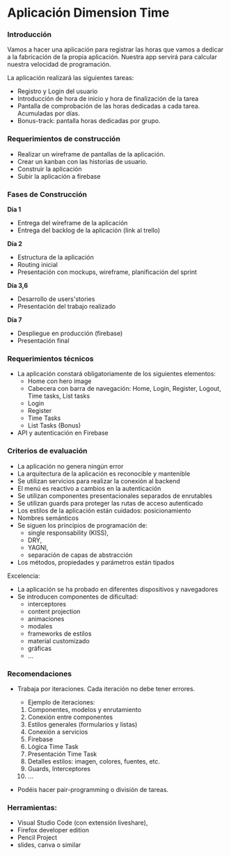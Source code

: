 # Aplicación Dimension Time

### Introducción

Vamos a hacer una aplicación para registrar las horas que vamos a dedicar a la fabricación de la propia aplicación. Nuestra app servirá para calcular nuestra velocidad de programación.

La aplicación realizará las siguientes tareas:

- Registro y Login del usuario
- Introducción de hora de inicio y hora de finalización de la tarea
- Pantalla de comprobación de las horas dedicadas a cada tarea. Acumuladas por días.
- Bonus-track: pantalla horas dedicadas por grupo.

### Requerimientos de construcción

- Realizar un wireframe de pantallas de la aplicación.
- Crear un kanban con las historias de usuario.
- Construir la aplicación
- Subir la aplicación a firebase
  
### Fases de Construcción

__Día 1__
- Entrega del wireframe de la aplicación
- Entrega del backlog de la aplicación (link al trello)

__Día 2__
- Estructura de la aplicación
- Routing inicial
- Presentación con mockups, wireframe, planificación del sprint

__Día 3,6__
- Desarrollo de users'stories
- Presentación del trabajo realizado

__Día 7__
- Despliegue en producción (firebase)
- Presentación final

### Requerimientos técnicos

- La aplicación constará obligatoriamente de los siguientes elementos:
  - Home con hero image
  - Cabecera con barra de navegación: Home, Login, Register, Logout, Time tasks, List tasks
  - Login
  - Register
  - Time Tasks
  - List Tasks (Bonus)
- API y autenticación en Firebase

### Criterios de evaluación

- La aplicación no genera ningún error
- La arquitectura de la aplicación es reconocible y mantenible
- Se utilizan servicios para realizar la conexión al backend
- El menú es reactivo a cambios en la autenticación
- Se utilizan componentes presentacionales separados de enrutables
- Se utilizan guards para proteger las rutas de acceso autenticado
- Los estilos de la aplicación están cuidados: posicionamiento
- Nombres semánticos
- Se siguen los principios de programación de:
    - single responsability (KISS),
    - DRY, 
    - YAGNI, 
    - separación de capas de abstracción
- Los métodos, propiedades y parámetros están tipados

Excelencia:
- La aplicación se ha probado en diferentes dispositivos y navegadores
- Se introducen componentes de dificultad:
  - interceptores
  - content projection
  - animaciones
  - modales
  - frameworks de estilos
  - material customizado
  - gráficas
  - ...
 
### Recomendaciones

- Trabaja por iteraciones. Cada iteración no debe tener errores.
  - Ejemplo de iteraciones:
  1. Componentes, modelos y enrutamiento
  2. Conexión entre componentes
  3. Estilos generales (formularios y listas)
  4. Conexión a servicios
  5. Firebase
  6. Lógica Time Task
  7. Presentación Time Task
  8. Detalles estilos: imagen, colores, fuentes, etc.
  9. Guards, Interceptores
  10. ...

- Podéis hacer pair-programming o división de tareas.

### Herramientas:

- Visual Studio Code (con extensión liveshare),
- Firefox developer edition
- Pencil Project
- slides, canva o similar

